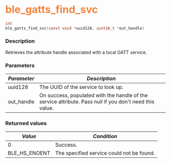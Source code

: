 ## <font color="#F2853F" style="font-size:24pt">ble\_gatts\_find\_svc</font>

```c
int
ble_gatts_find_svc(const void *uuid128, uint16_t *out_handle)
```

### Description

Retrieves the attribute handle associated with a local GATT service. 

### Parameters

| *Parameter* | *Description* |
|-------------|---------------|
| uuid128 | The UUID of the service to look up. |
| out\_handle | On success, populated with the handle of the service attribute.  Pass null if you don't need this value. |

### Returned values

| *Value* | *Condition* |
|---------|-------------|
| 0 | Success. |
| BLE\_HS\_ENOENT | The specified service could not be found. |
